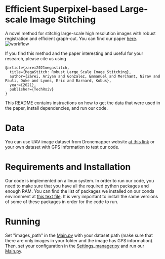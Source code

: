 # Efficient Superpixel-based Large-scale Image Stitching
A novel method for stitchig large-scale high resolution images with robust registration and efficient graph-cut.
You can find our paper [here](https://github.com/).
![workflow](https://github.com/wzx123wzx/Large-scale-image-stitching/assets/71632237/eb7bb039-954f-4ab0-b63e-c6176684c721)

If you find this method and the paper interesting and useful for your research, please cite us using 
```
@article{zarei2021megastitch,
  title={MegaStitch: Robust Large Scale Image Stitching},
  author={Zarei, Ariyan and Gonzalez, Emmanuel and Merchant, Nirav and Pauli, Duke and Lyons, Eric and Barnard, Kobus},
  year={2021},
  publisher={TechRxiv}
}

```

This README contains instructions on how to get the data that were used in the paper, install dependencies, and run our code.
# Data
You can use UAV image dataset from Dronemapper website [at this link](https://dronemapper.com/sample_data/) or your own dataset with GPS information to test our code.
# Requirements and Installation
Our code is implemented on a linux system.
In order to run our code, you need to make sure that you have all the required python packages and enough RAM. 
You can find the list of packages we installed on our conda environment at [this text file](requirements.txt). 
It is very important to install the same versions of some of these packages in order for the code to run.
# Running
Set "images_path" in the [Main.py](py/Main.py) with your dataset path (make sure that there are only images in your folder and the image has GPS information).
Then, set your configuration in the [Settings_manager.py](py/Settings_manager.py) and run our [Main.py](py/Main.py).
